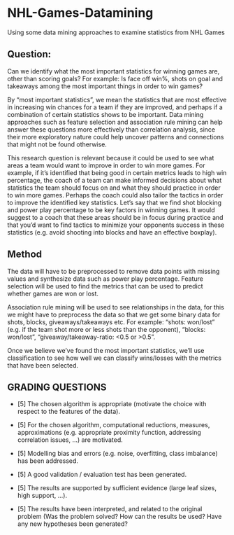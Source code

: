 # NHL-Games-Datamining
Using some data mining approaches to examine statistics from NHL Games

## Question:

Can we identify what the most important statistics for winning games are, other than scoring goals? For example: Is face off win%, shots on goal and takeaways among the most important things in order to win games? 

By “most important statistics”, we mean the statistics that are most effective in increasing win chances for a team if they are improved, and perhaps if a combination of certain statistics shows to be important. Data mining approaches such as feature selection and association rule mining can help answer these questions more effectively than correlation analysis, since their more exploratory nature could help uncover patterns and connections that might not be found otherwise. 

This research question is relevant because it could be used to see what areas a team would want to improve in order to win more games. For example, if it’s identified that being good in certain metrics leads to high win percentage, the coach of a team can make informed decisions about what statistics the team should focus on and what they should practice in order to win more games. Perhaps the coach could also tailor the tactics in order to improve the identified key statistics. Let’s say that we find shot blocking and power play percentage to be key factors in winning games. It would suggest to a coach that these areas should be in focus during practice and that you’d want to find tactics to minimize your opponents success in these statistics (e.g. avoid shooting into blocks and have an effective boxplay).


## Method

The data will have to be preprocessed to remove data points with missing values and synthesize data such as power play percentage.  Feature selection will be used to find the metrics that can be used to predict whether games are won or lost. 

Association rule mining will be used to see relationships in the data, for this we might have to preprocess the data so that we get some binary data for shots, blocks, giveaways/takeaways etc. For example: “shots: won/lost” (e.g. if the team shot more or less shots than the opponent), “blocks: won/lost”, “giveaway/takeaway-ratio: <0.5  or >0.5”. 

Once we believe we’ve found the most important statistics, we’ll use classification to see how well we can classify wins/losses with the metrics that have been selected.


## GRADING QUESTIONS



- [5] The chosen algorithm is appropriate (motivate the choice with respect to the
features of the data).


- [5] For the chosen algorithm, computational reductions, measures, approximations (e.g.
appropriate proximity function, addressing correlation issues, ...) are motivated.


- [5] Modelling bias and errors (e.g. noise, overfitting, class imbalance) has been
addressed.


- [5] A good validation / evaluation test has been generated.


- [5] The results are supported by sufficient evidence (large leaf sizes, high support, ...).


- [5] The results have been interpreted, and related to the original problem (Was the
problem solved? How can the results be used? Have any new hypotheses been
generated?